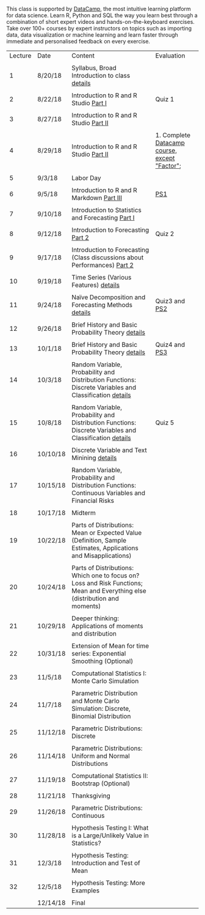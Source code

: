 This class is supported by [DataCamp](https://www.datacamp.com), the most intuitive learning platform for data science. Learn R, Python and SQL the way you learn best through a combination of short expert videos and hands-on-the-keyboard exercises. Take over 100+ courses by expert instructors on topics such as importing data, data visualization or machine learning and learn faster through immediate and personalised feedback on every exercise.



|         |          |                                                                                                                                                         |                                                                                                          | 
|---------|----------|---------------------------------------------------------------------------------------------------------------------------------------------------------|----------------------------------------------------------------------------------------------------------| 
| Lecture | Date     | Content                                                                                                                                                 | Evaluation                                                                                               | 
|         |          |                                                                                                                                                         |                                                                                                          | 
| 1       | 8/20/18  | Syllabus, Broad Introduction to class [details](summary/lecture-firstday.md)                                                                            |                                                                                                          | 
|         |          |                                                                                                                                                         |                                                                                                          | 
| 2       | 8/22/18  | Introduction to R and R Studio  [Part I](summary/lecture-intro_to_R01.md)                                                                               | Quiz 1                                                                                                   | 
|         |          |                                                                                                                                                         |                                                                                                          | 
| 3       | 8/27/18  | Introduction to R and R Studio  [Part II](summary/lecture-intro_to_R02.md)                                                                              |                                                                                                          | 
|         |          |                                                                                                                                                         |                                                                                                          | 
| 4       | 8/29/18  | Introduction to R and R Studio  [Part II](summary/lecture-intro_to_R02.md)                                                                              | 1. Complete [Datacamp course, except "Factor"](https://www.datacamp.com/courses/free-introduction-to-r); | 
|         |          |                                                                                                                                                         |                                                                                                          | 
| 5       | 9/3/18   | Labor Day                                                                                                                                               |                                                                                                          | 
|         |          |                                                                                                                                                         |                                                                                                          | 
| 6       | 9/5/18   | Introduction to R and R Markdown  [Part III](summary/lecture-intro_to_R03.md)                                                                           | [PS1](ps/ps1.pdf)                                                                                        | 
|         |          |                                                                                                                                                         |                                                                                                          | 
| 7       | 9/10/18  | Introduction to Statistics and Forecasting [Part I](summary/lecture-intro_to_statistics01.md)                                                           |                                                                                                          | 
|         |          |                                                                                                                                                         |                                                                                                          | 
| 8       | 9/12/18  | Introduction to Forecasting  [Part 2](summary/lecture-intro_to_statistics02.md)                                                                         | Quiz 2                                                                                                   | 
|         |          |                                                                                                                                                         |                                                                                                          | 
| 9       | 9/17/18  | Introduction to Forecasting (Class discussions about Performances)  [Part 2](summary/lecture-intro_to_statistics02.md)                                  |                                                                                                          | 
|         |          |                                                                                                                                                         |                                                                                                          | 
| 10      | 9/19/18  | Time Series (Various Features)  [details](summary/lecture-intro_to_statistics03.md)                                                                     |                                                                                                          | 
|         |          |                                                                                                                                                         |                                                                                                          | 
| 11      | 9/24/18  | Naïve Decomposition and Forecasting Methods  [details](summary/lecture-intro_to_statistics03.md)                                                        | Quiz3 and [PS2](ps/ps2.pdf)                                                                              | 
|         |          |                                                                                                                                                         |                                                                                                          | 
| 12      | 9/26/18  | Brief History and Basic Probability Theory [details](summary/lecture-intro_to_prob.md)                                                                  |                                                                                                          | 
|         |          |                                                                                                                                                         |                                                                                                          | 
| 13      | 10/1/18  | Brief History and Basic Probability Theory [details](summary/lecture-intro_to_prob.md)                                                                  | Quiz4 and [PS3](ps/ps3.pdf)                                                                              | 
|         |          |                                                                                                                                                         |                                                                                                          | 
| 14      | 10/3/18  | Random Variable, Probability and Distribution Functions: Discrete Variables and Classification   [details](summary/lecture-random-variable_discrete.md) |                                                                                                          | 
|         |          |                                                                                                                                                         |                                                                                                          | 
| 15      | 10/8/18  | Random Variable, Probability and Distribution Functions: Discrete Variables and Classification   [details](summary/lecture-random-variable_discrete.md) | Quiz 5                                                                                                   | 
|         |          |                                                                                                                                                         |                                                                                                          | 
| 16      | 10/10/18 | Discrete Variable and Text Minining [details](summary/lecture-text_analysis.md)                                                                         |                                                                                                          | 
|         |          |                                                                                                                                                         |                                                                                                          | 
| 17      | 10/15/18 | Random Variable, Probability and Distribution Functions: Continuous Variables and Financial Risks                                                       |                                                                                                          | 
|         |          |                                                                                                                                                         |                                                                                                          | 
| 18      | 10/17/18 | Midterm                                                                                                                                                 |                                                                                                          | 
|         |          |                                                                                                                                                         |                                                                                                          | 
| 19      | 10/22/18 | Parts of Distributions: Mean or Expected Value (Definition, Sample Estimates, Applications and Misapplications)                                         |                                                                                                          | 
|         |          |                                                                                                                                                         |                                                                                                          | 
| 20      | 10/24/18 | Parts of Distributions: Which one to focus on? Loss and Risk Functions; Mean and Everything else (distribution and moments)                             |                                                                                                          | 
|         |          |                                                                                                                                                         |                                                                                                          | 
| 21      | 10/29/18 | Deeper thinking: Applications of moments and distribution                                                                                               |                                                                                                          | 
|         |          |                                                                                                                                                         |                                                                                                          | 
| 22      | 10/31/18 | Extension of Mean for time series: Exponential Smoothing (Optional)                                                                                     |                                                                                                          | 
|         |          |                                                                                                                                                         |                                                                                                          | 
| 23      | 11/5/18  | Computational Statistics I: Monte Carlo Simulation                                                                                                      |                                                                                                          | 
|         |          |                                                                                                                                                         |                                                                                                          | 
| 24      | 11/7/18  | Parametric Distribution and Monte Carlo Simulation: Discrete, Binomial Distribution                                                                     |                                                                                                          | 
|         |          |                                                                                                                                                         |                                                                                                          | 
| 25      | 11/12/18 | Parametric Distributions: Discrete                                                                                                                      |                                                                                                          | 
|         |          |                                                                                                                                                         |                                                                                                          | 
| 26      | 11/14/18 | Parametric Distributions: Uniform and Normal Distributions                                                                                              |                                                                                                          | 
|         |          |                                                                                                                                                         |                                                                                                          | 
| 27      | 11/19/18 | Computational Statistics II: Bootstrap (Optional)                                                                                                       |                                                                                                          | 
|         |          |                                                                                                                                                         |                                                                                                          | 
| 28      | 11/21/18 | Thanksgiving                                                                                                                                            |                                                                                                          | 
|         |          |                                                                                                                                                         |                                                                                                          | 
| 29      | 11/26/18 | Parametric Distributions: Continuous                                                                                                                    |                                                                                                          | 
|         |          |                                                                                                                                                         |                                                                                                          | 
| 30      | 11/28/18 | Hypothesis Testing I: What is a Large/Unlikely Value in Statistics?                                                                                     |                                                                                                          | 
|         |          |                                                                                                                                                         |                                                                                                          | 
| 31      | 12/3/18  | Hypothesis Testing: Introduction and Test of Mean                                                                                                       |                                                                                                          | 
|         |          |                                                                                                                                                         |                                                                                                          | 
| 32      | 12/5/18  | Hypothesis Testing: More Examples                                                                                                                       |                                                                                                          | 
|         |          |                                                                                                                                                         |                                                                                                          | 
|         | 12/14/18 | Final                                                                                                                                                   |                                                                                                          | 

